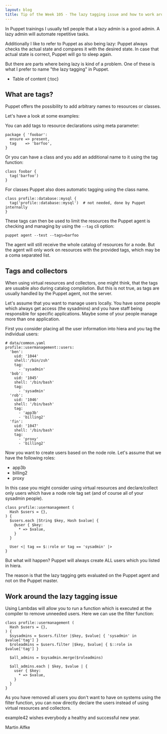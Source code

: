 ```yaml
---
layout: blog
title: Tip of the Week 105 - The lazy tagging issue and how to work around
---
```


In Puppet trainings I usually tell people that a lazy admin is a good admin. A lazy admin will automate repetitive tasks.

Additionally I like to refer to Puppet as also being lazy: Puppet always checks the actual state and compares it with the desired state.
In case that actual state is correct, Puppet will go to sleep again.

But there are parts where being lazy is kind of a problem.
One of these is what I prefer to name "the lazy tagging" in Puppet.

* Table of content
{:toc}

## What are tags?

Puppet offers the possibility to add arbitrary names to resources or classes.

Let's have a look at some examples:

You can add tags to resource declarations using meta parameter:

    package { 'foobar':
      ensure => present,
      tag    => 'barfoo',
    }

Or you can have a class and you add an additional name to it using the tag function:

    class foobar {
      tag('barfoo')
    }

For classes Puppet also does automatic tagging using the class name.

    class profile::database::mysql {
      tag('profile::database::mysql')  # not needed, done by Puppet internally
    }

These tags can then be used to limit the resources the Puppet agent is checking and managing by using the `--tag` cli option:

    puppet agent --test --tags=barfoo

The agent will still receive the whole catalog of resources for a node. But the agent will only work on resources with the provided tags, which may be a coma separated list.


## Tags and collectors

When using virtual resources and collectors, one might think, that the tags are usuable also during catalog compilation.
But this is not true, as tags are usually handled by the Puppet agent, not the server.

Let's assume that you want to manage users locally.
You have some people which always get access (the sysadmins) and you have staff being responsible for specific applications.
Maybe some of your people manage more than one application.

First you consider placing all the user information into hiera and you tag the individual users:

    # data/common.yaml
    profile::usermanagement::users:
      'ben':
        uid: '1044'
        shell:'/bin/zsh'
        tag:
          - 'sysadmin'
      'bob':
        uid: '1045'
        shell: '/bin/bash'
        tag:
          - 'sysadmin'
      'rob':
        uid: '1046'
        shell: '/bin/bash'
        tag:
          - 'app3b'
          - 'billing2'
      'fin':
        uid: '1047'
        shell: '/bin/bash'
        tag:
          - 'proxy'
          - 'billing2'

Now you want to create users based on the node role. Let's assume that we have the following roles:

- app3b
- billing2
- proxy

In this case you might consider using virtual resources and declare/collect only users which have a node role tag set (and of course all of your sysadmin people).

    class profile::usermanagement (
      Hash $users = {},
    ) {
      $users.each |String $key, Hash $value| {
        @user { $key:
          * => $value,
        }
      }

      User <| tag == $::role or tag == 'sysadmin' |>
    }

But what will happen?
Puppet will always create ALL users which you listed in hiera.

The reason is that the lazy tagging gets evaluated on the Puppet agent and not on the Puppet master.

## Work around the lazy tagging issue

Using Lambdas will allow you to run a function which is executed at the compiler to remove unneeded users.
Here we can use the filter function:

    class profile::usermanagement (
      Hash $users = {},
    ) {
      $sysadmins = $users.filter |$key, $value| { 'sysadmin' in $value['tag'] }
      $roleadmins = $users.filter |$key, $value| { $::role in $value['tag'] }

      $all_admins = $sysadmin.merge($roleadmins)

      $all_admins.each | $key, $value | {
        user { $key:
          * => $value,
        }
      }
    }

As you have removed all users you don't want to have on systems using the filter function, you can now directly declare the users instead of using virtual resources and collectors.

example42 wishes everybody a healthy and successful new year.

Martin Alfke
